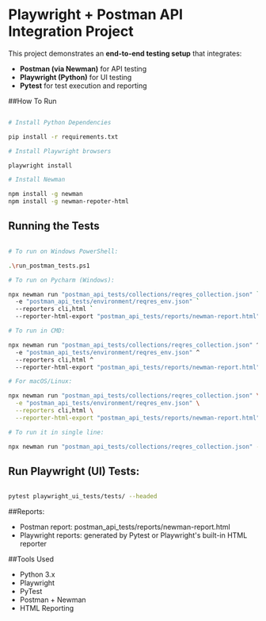 # Playwright + Postman API Integration Project

This project demonstrates an **end-to-end testing setup** that integrates:
- **Postman (via Newman)** for API testing
- **Playwright (Python)** for UI testing
- **Pytest** for test execution and reporting

##How To Run

```bash

# Install Python Dependencies

pip install -r requirements.txt

# Install Playwright browsers

playwright install

# Install Newman 

npm install -g newman
npm install -g newman-repoter-html
```

## Running the Tests

```bash

# To run on Windows PowerShell:

.\run_postman_tests.ps1

# To run on Pycharm (Windows):

npx newman run "postman_api_tests/collections/reqres_collection.json" `
  -e "postman_api_tests/environment/reqres_env.json" `
  --reporters cli,html `
  --reporter-html-export "postman_api_tests/reports/newman-report.html"

# To run in CMD:

npx newman run "postman_api_tests/collections/reqres_collection.json" ^
  -e "postman_api_tests/environment/reqres_env.json" ^
  --reporters cli,html ^
  --reporter-html-export "postman_api_tests/reports/newman-report.html"

# For macOS/Linux:

npx newman run "postman_api_tests/collections/reqres_collection.json" \
  -e "postman_api_tests/environment/reqres_env.json" \
  --reporters cli,html \
  --reporter-html-export "postman_api_tests/reports/newman-report.html"

# To run it in single line:

npx newman run "postman_api_tests/collections/reqres_collection.json" -e "postman_api_tests/environment/reqres_env.json" --reporters cli,html --reporter-html-export "postman_api_tests/reports/newman-report.html"
```

## Run Playwright (UI) Tests:

```bash

pytest playwright_ui_tests/tests/ --headed
```

##Reports:
- Postman report: postman_api_tests/reports/newman-report.html
- Playwright reports: generated by Pytest or Playwright's built-in HTML reporter

##Tools Used
- Python 3.x
- Playwright
- PyTest
- Postman + Newman
- HTML Reporting

 
 

